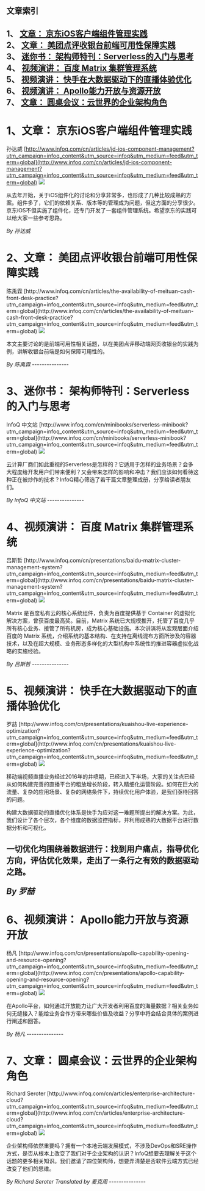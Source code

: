 ## 文章索引
1、 <a href="#1文章-京东ios客户端组件管理实践" >文章： 京东iOS客户端组件管理实践</a><br/>
2、 <a href="#2文章-美团点评收银台前端可用性保障实践" >文章： 美团点评收银台前端可用性保障实践</a><br/>
3、 <a href="#3迷你书-架构师特刊serverless的入门与思考" >迷你书： 架构师特刊：Serverless的入门与思考</a><br/>
4、 <a href="#4视频演讲-百度-matrix-集群管理系统" >视频演讲： 百度 Matrix 集群管理系统</a><br/>
5、 <a href="#5视频演讲-快手在大数据驱动下的直播体验优化" >视频演讲： 快手在大数据驱动下的直播体验优化</a><br/>
6、 <a href="#6视频演讲-apollo能力开放与资源开放" >视频演讲： Apollo能力开放与资源开放</a><br/>
7、 <a href="#7文章-圆桌会议云世界的企业架构角色" >文章： 圆桌会议：云世界的企业架构角色</a><br/><h1 id="#title_0" >1、文章： 京东iOS客户端组件管理实践</h1>
孙达威
[http://www.infoq.com/cn/articles/jd-ios-component-management?utm_campaign=infoq_content&utm_source=infoq&utm_medium=feed&utm_term=global](http://www.infoq.com/cn/articles/jd-ios-component-management?utm_campaign=infoq_content&utm_source=infoq&utm_medium=feed&utm_term=global)
<img src="http://www.infoq.com/resource/articles/jd-ios-component-management/zh/smallimage/logo6 (1).jpg"/><p>从去年开始，关于iOS组件化的讨论和分享非常多，也形成了几种比较成熟的方案。组件多了，它们的依赖关系、版本等的管理成为问题，但这方面的分享很少。京东iOS不但实施了组件化，还专门开发了一套组件管理系统。希望京东的实践可以给大家一些参考思路。</p> <i>By 孙达威</i>
---------------
<h1 id="#title_1" >2、文章： 美团点评收银台前端可用性保障实践</h1>
陈禹霖
[http://www.infoq.com/cn/articles/the-availability-of-meituan-cash-front-desk-practice?utm_campaign=infoq_content&utm_source=infoq&utm_medium=feed&utm_term=global](http://www.infoq.com/cn/articles/the-availability-of-meituan-cash-front-desk-practice?utm_campaign=infoq_content&utm_source=infoq&utm_medium=feed&utm_term=global)
<img src="http://www.infoq.com/resource/articles/the-availability-of-meituan-cash-front-desk-practice/zh/smallimage/HiRes.jpg"/><p>本文主要讨论的是前端可用性相关话题，以在美团点评移动端网页收银台的实践为例，讲解收银台前端是如何保障可用性的。</p> <i>By 陈禹霖</i>
---------------
<h1 id="#title_2" >3、迷你书： 架构师特刊：Serverless的入门与思考</h1>
InfoQ 中文站
[http://www.infoq.com/cn/minibooks/serverless-minibook?utm_campaign=infoq_content&utm_source=infoq&utm_medium=feed&utm_term=global](http://www.infoq.com/cn/minibooks/serverless-minibook?utm_campaign=infoq_content&utm_source=infoq&utm_medium=feed&utm_term=global)
<img src="http://www.infoq.com/resource/minibooks/serverless-minibook/zh/smallimage/100.jpg"/><p>云计算厂商们如此重视的Serverless是怎样的？它适用于怎样的业务场景？会多大程度给开发用户们带来便利？又会带来怎样的影响和冲击？我们应该如何看待这种正在被炒作的技术？InfoQ精心筛选了若干篇文章整理成册，分享给读者朋友们。</p> <i>By InfoQ 中文站</i>
---------------
<h1 id="#title_3" >4、视频演讲： 百度 Matrix 集群管理系统</h1>
吕斯哲
[http://www.infoq.com/cn/presentations/baidu-matrix-cluster-management-system?utm_campaign=infoq_content&utm_source=infoq&utm_medium=feed&utm_term=global](http://www.infoq.com/cn/presentations/baidu-matrix-cluster-management-system?utm_campaign=infoq_content&utm_source=infoq&utm_medium=feed&utm_term=global)
<img src="http://www.infoq.com/resource/presentations/baidu-matrix-cluster-management-system/zh/mediumimage/lvsizhe270.jpg"/><p>Matrix 是百度私有云的核心系统组件，负责为百度提供基于 Container 的虚拟化解决方案，曾获百度最高奖。目前，Matrix 系统已大规模推开，托管了百度几乎所有核心业务、接管了所有机房，成为核心基础设施。本次讲演将从宏观层面介绍百度的 Matrix 系统，介绍系统的基本结构、在支持在离线混布方面所涉及的容器技术，以及在超大规模、业务形态多样化的大型机构中系统性的推进容器虚拟化战略的实施经验。</p> <i>By 吕斯哲</i>
---------------
<h1 id="#title_4" >5、视频演讲： 快手在大数据驱动下的直播体验优化</h1>
罗喆
[http://www.infoq.com/cn/presentations/kuaishou-live-experience-optimization?utm_campaign=infoq_content&utm_source=infoq&utm_medium=feed&utm_term=global](http://www.infoq.com/cn/presentations/kuaishou-live-experience-optimization?utm_campaign=infoq_content&utm_source=infoq&utm_medium=feed&utm_term=global)
<img src="http://www.infoq.com/resource/presentations/kuaishou-live-experience-optimization/zh/mediumimage/luowei270.jpg"/><p>移动端视频直播业务经过2016年的井喷期，已经进入下半场，大家的关注点已经从如何构建完善的直播平台的粗放增长阶段，转入精细化运营阶段。如何在巨大的流量、复杂的应用场景、复杂的网络条件下，持续优化用户体验，是我们亟待回答的问题。
构建大数据驱动的直播优化体系是快手为应对这一难题所提出的解决方案。为此，我们设计了各个层次，各个维度的数据监控指标，并利用成熟的大数据平台进行数据分析和可视化。
一切优化均围绕着数据进行：找到用户痛点，指导优化方向，评估优化效果，走出了一条行之有效的数据驱动之路。</p> <i>By 罗喆</i>
---------------
<h1 id="#title_5" >6、视频演讲： Apollo能力开放与资源开放</h1>
杨凡
[http://www.infoq.com/cn/presentations/apollo-capability-opening-and-resource-opening?utm_campaign=infoq_content&utm_source=infoq&utm_medium=feed&utm_term=global](http://www.infoq.com/cn/presentations/apollo-capability-opening-and-resource-opening?utm_campaign=infoq_content&utm_source=infoq&utm_medium=feed&utm_term=global)
<img src="http://www.infoq.com/resource/presentations/apollo-capability-opening-and-resource-opening/zh/mediumimage/yanghao270.jpg"/><p>在Apollo平台，如何通过开放能力让广大开发者利用百度的海量数据？相关业务如何无缝接入？能给业务合作方带来哪些价值及收益？分享中将会结合具体的案例进行阐述和回答。</p> <i>By 杨凡</i>
---------------
<h1 id="#title_6" >7、文章： 圆桌会议：云世界的企业架构角色</h1>
Richard Seroter
[http://www.infoq.com/cn/articles/enterprise-architecture-cloud?utm_campaign=infoq_content&utm_source=infoq&utm_medium=feed&utm_term=global](http://www.infoq.com/cn/articles/enterprise-architecture-cloud?utm_campaign=infoq_content&utm_source=infoq&utm_medium=feed&utm_term=global)
<img src="http://www.infoq.com/resource/articles/enterprise-architecture-cloud/zh/headerimage/GettyImages-595347768.jpg"/><p>企业架构师依然重要吗？拥有一个本地云端发展模式，不涉及DevOps和SRE操作方式，是否从根本上改变了我们对于企业架构的认识？InfoQ想要去理解关于这个话题的更多相关知识。我们邀请了四位架构师，想要弄清楚是否软件云端方式已经改变了他们的思维。</p> <i>By Richard Seroter</i> <i> Translated by 麦克周</i>
---------------